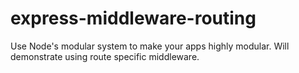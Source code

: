 express-middleware-routing
==========================

Use Node's modular system to make your apps highly modular. Will demonstrate using route specific middleware.


